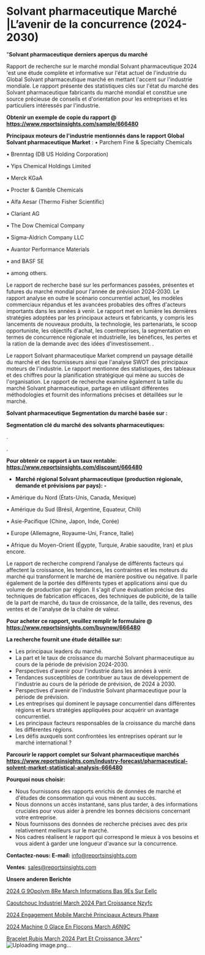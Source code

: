 # Solvant pharmaceutique Marché |L’avenir de la concurrence (2024-2030)

"<strong>Solvant pharmaceutique derniers aperçus du marché</strong>

Rapport de recherche sur le marché mondial Solvant pharmaceutique 2024 'est une étude complète et informative sur l'état actuel de l'industrie du Global Solvant pharmaceutique marché en mettant l'accent sur l'industrie mondiale. Le rapport présente des statistiques clés sur l'état du marché des Solvant pharmaceutique fabricants du marché mondial et constitue une source précieuse de conseils et d'orientation pour les entreprises et les particuliers intéressés par l'industrie.

<strong>Obtenir un exemple de copie du rapport @ <a href=https://www.reportsinsights.com/sample/666480>https://www.reportsinsights.com/sample/666480</a></strong>

<strong>Principaux moteurs de l'industrie mentionnés dans le rapport Global Solvant pharmaceutique Market</strong> :
• Parchem Fine & Specialty Chemicals

• Brenntag (DB US Holding Corporation)

• Yips Chemical Holdings Limited

• Merck KGaA

• Procter & Gamble Chemicals

• Alfa Aesar (Thermo Fisher Scientific)

• Clariant AG

• The Dow Chemical Company

• Sigma-Aldrich Company LLC

• Avantor Performance Materials

• and BASF SE

• among others.

Le rapport de recherche basé sur les performances passées, présentes et futures du marché mondial pour l'année de prévision 2024-2030. Le rapport analyse en outre le scénario concurrentiel actuel, les modèles commerciaux répandus et les avancées probables des offres d'acteurs importants dans les années à venir. Le rapport met en lumière les dernières stratégies adoptées par les principaux acteurs et fabricants, y compris les lancements de nouveaux produits, la technologie, les partenariats, le scoop opportuniste, les objectifs d'achat, les coentreprises, la segmentation en termes de concurrence régionale et industrielle, les bénéfices, les pertes et la ration de la demande avec des idées d'investissement. .

Le rapport Solvant pharmaceutique Market comprend un paysage détaillé du marché et des fournisseurs ainsi que l'analyse SWOT des principaux moteurs de l'industrie. Le rapport mentionne des statistiques, des tableaux et des chiffres pour la planification stratégique qui mène au succès de l'organisation. Le rapport de recherche examine également la taille du marché Solvant pharmaceutique, partage en utilisant différentes méthodologies et fournit des informations précises et détaillées sur le marché.

<strong>Solvant pharmaceutique Segmentation du marché basée sur :</strong>

<strong> Segmentation clé du marché des solvants pharmaceutiques: </strong>

.

.

<strong>Pour obtenir ce rapport à un taux rentable: <a href=https://www.reportsinsights.com/discount/666480>https://www.reportsinsights.com/discount/666480</a></strong>
<ul>
  <li><strong>Marché régional Solvant pharmaceutique (production régionale, demande et prévisions par pays): -</strong></li>
</ul>
• Amérique du Nord (États-Unis, Canada, Mexique)

• Amérique du Sud (Brésil, Argentine, Equateur, Chili)

• Asie-Pacifique (Chine, Japon, Inde, Corée)

• Europe (Allemagne, Royaume-Uni, France, Italie)

• Afrique du Moyen-Orient (Égypte, Turquie, Arabie saoudite, Iran) et plus encore.

Le rapport de recherche comprend l’analyse de différents facteurs qui affectent la croissance, les tendances, les contraintes et les moteurs du marché qui transforment le marché de manière positive ou négative. Il parle également de la portée des différents types et applications ainsi que du volume de production par région. Il s'agit d'une évaluation précise des techniques de fabrication efficaces, des techniques de publicité, de la taille de la part de marché, du taux de croissance, de la taille, des revenus, des ventes et de l'analyse de la chaîne de valeur.

<strong>Pour acheter ce rapport, veuillez remplir le formulaire @   <a href=https://www.reportsinsights.com/buynow/666480>https://www.reportsinsights.com/buynow/666480</a></strong>

<strong>La recherche fournit une étude détaillée sur:</strong>
<ul>
  <li>Les principaux leaders du marché.</li>
  <li>La part et le taux de croissance du marché Solvant pharmaceutique au cours de la période de prévision 2024-2030.</li>
  <li>Perspectives d'avenir pour l'industrie dans les années à venir.</li>
  <li>Tendances susceptibles de contribuer au taux de développement de l'industrie au cours de la période de prévision, de 2024 à 2030.</li>
  <li>Perspectives d'avenir de l'industrie Solvant pharmaceutique pour la période de prévision.</li>
  <li>Les entreprises qui dominent le paysage concurrentiel dans différentes régions et leurs stratégies appliquées pour acquérir un avantage concurrentiel.</li>
  <li>Les principaux facteurs responsables de la croissance du marché dans les différentes régions.</li>
  <li>Les défis auxquels sont confrontées les entreprises opérant sur le marché international ?</li>
</ul>

<strong>Parcourir le rapport complet sur Solvant pharmaceutique marchés <a href=https://www.reportsinsights.com/industry-forecast/pharmaceutical-solvent-market-statistical-analysis-666480>https://www.reportsinsights.com/industry-forecast/pharmaceutical-solvent-market-statistical-analysis-666480</a></strong>

<strong>Pourquoi nous choisir:</strong>
<ul>
  <li>Nous fournissons des rapports enrichis de données de marché et d'études de consommation qui vous mènent au succès.</li>
  <li>Nous donnons un accès instantané, sans plus tarder, à des informations cruciales pour vous aider à prendre les bonnes décisions concernant votre entreprise.</li>
  <li>Nous fournissons des données de recherche précises avec des prix relativement meilleurs sur le marché.</li>
  <li>Nos cadres réalisent le rapport qui correspond le mieux à vos besoins et vous aident à garder une longueur d'avance sur la concurrence.</li>
</ul>
<strong>Contactez-nous:
</strong><strong>E-mail:</strong> <a href=mailto:info@reportsinsights.com>info@reportsinsights.com</a>

<strong>Ventes</strong>: <a href=mailto:sales@reportsinsights.com>sales@reportsinsights.com</a>

<strong>Unsere anderen Berichte</strong>

<a href=https://www.linkedin.com/pulse/2024-g%C3%A9opolym%C3%A8re-march%C3%A9-informations-bas%C3%A9es-sur-eellc/>2024 G 9Opolym 8Re March Informations Bas 9Es Sur Eellc</a>

<a href=https://www.linkedin.com/pulse/caoutchouc-industriel-march%C3%A9-2024-part-croissance-nzyfc/>Caoutchouc Industriel March 2024 Part Croissance Nzyfc</a>

<a href=https://www.linkedin.com/pulse/2024-engagement-mobile-marché-principaux-acteurs-phaxe/>2024 Engagement Mobile Marché Principaux Acteurs Phaxe</a>

<a href=https://www.linkedin.com/pulse/2024-machine-%C3%A0-glace-en-flocons-march%C3%A9-a6n9c/>2024 Machine  0 Glace En Flocons March A6N9C</a>

<a href=https://www.linkedin.com/pulse/bracelet-rubis-march%C3%A9-2024-part-et-croissance-3anrc/>Bracelet Rubis March 2024 Part Et Croissance 3Anrc</a>"
![Uploading image.png…]()
